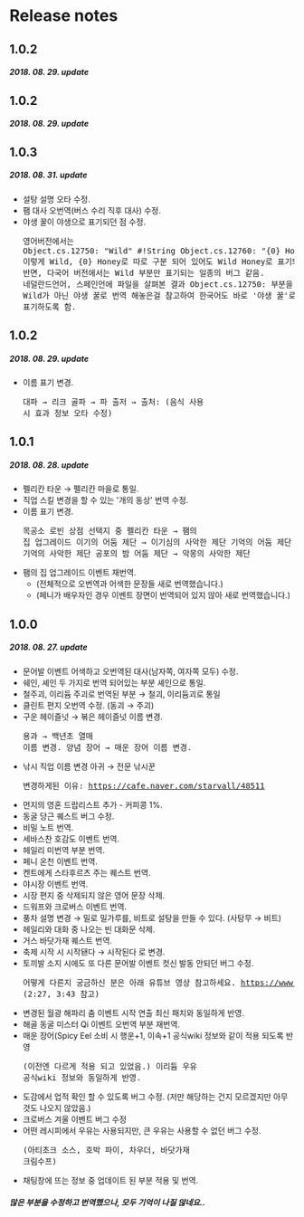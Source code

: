 # Release notes

## 1.0.2
##### 2018. 08. 29. update



## 1.0.2
##### 2018. 08. 29. update



## 1.0.3
##### 2018. 08. 31. update

* 설탕 설명 오타 수정.
* 팸 대사 오번역(버스 수리 직후 대사) 수정.
* 야생 꿀이 야생으로 표기되던 점 수정.
　<pre>영어버전에서는
Object.cs.12750: "Wild" #!String
Object.cs.12760: "{0} Honey" #!String
이렇게 Wild, {0} Honey로 따로 구분 되어 있어도 Wild Honey로 표기되는 반면,
다국어 버전에서는 Wild 부분만 표기되는 일종의 버그 같음.
네덜란드언어, 스페인언에 파일을 살펴본 결과 Object.cs.12750: 부분을 Wild가 아닌 야생 꿀로
번역 해놓은걸 참고하여 한국어도 바로 '야생 꿀'로 표기하도록 함.</pre>

## 1.0.2
##### 2018. 08. 29. update

* 이름 표기 변경.
　<pre>대파 → 리크
골파 → 파
출저 → 출처: (음식 사용 시 효과 정보 오타 수정)</pre>

## 1.0.1
##### 2018. 08. 28. update

* 펠리칸 타운 → 펠리칸 마을로 통일.
* 직업 스킬 변경을 할 수 있는 '개의 동상' 번역 수정.
* 이름 표기 변경.
　<pre>목공소 로빈 상점 선택지 중 펠리칸 타운 → 팸의 집 업그레이드
  이기의 어둠 제단 → 이기심의 사악한 제단
  기억의 어둠 제단 → 기억의 사악한 제단
  공포의 밤 어둠 제단 → 악몽의 사악한 제단</pre>
* 팸의 집 업그레이드 이벤트 재번역.
  * (전체적으로 오번역과 어색한 문장들 새로 번역했습니다.)
  * (페니가 배우자인 경우 이벤트 장면이 번역되어 있지 않아 새로 번역했습니다.)

## 1.0.0
##### 2018. 08. 27. update

* 문어발 이벤트 어색하고 오번역된 대사(남자쪽, 여자쪽 모두) 수정.
* 쉐인, 셰인 두 가지로 번역 되어있는 부분 셰인으로 통일.
* 철주괴, 이리듐 주괴로 번역된 부분 → 철괴, 이리듐괴로 통일
* 클린트 편지 오번역 수정. (동괴 → 주괴)
* 구운 헤이즐넛 → 볶은 헤이즐넛 이름 변경.
　<pre>용과 → 백년초 열매 이름 변경.
양념 장어 → 매운 장어 이름 변경.</pre>
* 낚시 직업 이름 변경 아귀 → 전문 낚시꾼
　<pre>변경하게된 이유: https://cafe.naver.com/starvall/48511</pre>

+ 먼지의 영혼 드랍리스트 추가 - 커피콩 1%.
+ 동굴 당근 퀘스트 버그 수정.
+ 비밀 노트 번역.
+ 세바스찬 호감도 이벤트 번역.
+ 헤일리 미번역 부분 번역.
+ 페니 온천 이벤트 번역.
+ 켄트에게 스타후르츠 주는 퀘스트 번역.
+ 야시장 이벤트 번역.
+ 시장 편지 중 삭제되지 않은 영어 문장 삭제.
+ 드워프와 크로버스 이벤트 번역.
+ 풍차 설명 변경 → 밀로 밀가루를, 비트로 설탕을 만들 수 있다. (사탕무 → 비트)
+ 헤일리와 대화 중 나오는 빈 대화문 삭제.
+ 거스 바닷가재 퀘스트 번역.
+ 축제 시작 시 시작됀다 → 시작된다 로 변경.
+ 토끼발 소지 시에도 또 다른 문어발 이벤트 컷신 발동 안되던 버그 수정.
　<pre>어떻게 다른지 궁금하신 분은 아래 유튜브 영상 참고하세요.
https://www.youtube.com/watch?v=NbyC1Cb0iYg (2:27, 3:43 참고)</pre>

* 변경된 월광 해파리 춤 이벤트 시작 연출 최신 패치와 동일하게 반영.
* 해골 동굴 미스터 Qi 이벤트 오번역 부분 재번역.
* 매운 장어(Spicy Eel 소비 시 행운+1, 이속+1 공식wiki 정보와 같이 적용 되도록 반영
　<pre>(이전엔 다르게 적용 되고 있었음.)
이리듐 우유 공식wiki 정보와 동일하게 반영.</pre>
* 도감에서 업적 확인 할 수 있도록 버그 수정. (저만 해당하는 건지 모르겠지만 아무것도 나오지 않았음.)
* 크로버스 겨울 이벤트 버그 수정
* 어떤 레시피에서 우유는 사용되지만, 큰 우유는 사용할 수 없던 버그 수정.
　<pre>(아티초크 소스, 호박 파이, 차우더, 바닷가재 크림수프)</pre>
* 채팅창에 뜨는 정보 중 업데이트 된 부분 적용 및 번역.
##### **많은 부분을 수정하고 번역했으나, 모두 기억이 나질 않네요..**
